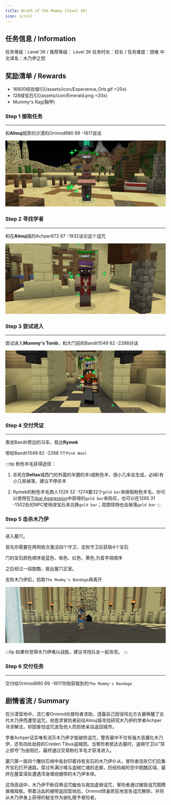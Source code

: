 ```yaml
---
title: Wrath of the Mummy (level 36)
icon: scroll
---
```



## 任务信息 / Information
任务等级：Level 36 / 推荐等级： Level 36
任务时长：较长 / 任务难度：困难
中文译名：木乃伊之怒


## 奖励清单 / Rewards

+ 16600经验值![](/assets/icon/Experience_Orb.gif =20x)
+ 128绿宝石![](/assets/icon/Emerald.png =20x)
+ Mummy's Rag(胸甲)

### Step 1 接取任务
---
和**Almuj**城旁的沙漠的<NPC>Ormrod</NPC><CC>980 69 -1817</CC>说话

![](/assets/img/lv36-1.png)

### Step 2 寻找学者
---
和在**Almuj**城的<NPC>Achper</NPC><CC>872 67 -1932</CC>谈论这个诅咒

![](/assets/img/lv36-2.png)

### Step 3 尝试进入
---
尝试进入**Mummy's Tomb**，和大门前的<NPC>Bandit</NPC><CC>1049 82 -2288</CC>对话

![](/assets/img/lv36-3.png)

### Step 4 交付凭证
--- 

乘坐<NPC>Bandit</NPC>旁边的马车，抵达**Rymek**

带给<NPC>Bandit</NPC><CC>1049 82 -2288</CC> 1个`Pink Wool`

:::tip
粉色羊毛获得途径：

1. 杀死在**Deltas**城西门的外面的羊圈的羊(或粉色羊，很小几率会生成，必掉)有小几率掉落，建议不停杀羊

2. Rymek的粉色羊毛商人<CC>1329 32 -1274</CC>要32个`gold bar`来换取粉色羊毛，你可以使用在[Tribal Aggression](/quests/lvl31-40/level%2035%20-%20tribal%20aggression.html)中获得的`gold bar`来购买，也可以在<CC>1295 31 -1302</CC>处的NPC使用绿宝石来兑换`gold bar`；周围怪物也会掉落`gold bar`
:::

### Step 5 击杀木乃伊
---
进入墓穴。

首先你需要在两侧依次激活四个守卫，击败守卫后获取4个宝石

门的宝石颜色顺序是蓝色、紫色、红色、黄色,为首字母顺序

之后经过一段跑酷，抵达墓穴正室。

击败木乃伊后，拾取`The Mummy's Bandage`再离开

![](/assets/img/lv36-4.png)

:::tip
如果你觉得木乃伊难以战胜，建议寻找队友一起攻克。
:::


### Step 6 交付任务
--- 
交付给<NPC>Ormrod</NPC><CC>980 69 -1817</CC>你刚获取到的`The Mummy's Bandage`




## 剧情省流 / Summary
在沙漠营地中，流亡者Ormrod向冒险者求助，透露自己因误闯北方古墓唤醒了古代木乃伊而遭受诅咒。他恳求冒险者前往Almuj城寻找研究木乃伊的学者Achper寻求解法，却因害怕诅咒波及他人而拒绝亲自返回城市。

学者Achper证实唯有消灭木乃伊才能破除诅咒，警告墓中不仅有强大恶魔化木乃伊，还有四处劫掠的Creden Tibus盗贼团。当冒险者抵达古墓时，盗贼守卫以“禁止掠夺”为由阻拦，最终通过交易粉红羊毛才获准进入。

墓穴第一层四个雕纹石棺中各封印着持有宝石的木乃伊仆从，冒险者击败它们后集齐宝石打开通路。穿过布满沙堆与盗贼亡魂的走廊，历经险峻的空中跑酷区域，最终在墓室深处遭遇浑身缠绕绷带的木乃伊本体。

这场恶战中，木乃伊不断召唤诅咒蝗虫与施加虚弱诅咒，冒险者通过摧毁诅咒图腾艰难取胜。带着沾血的绷带返回营地后，Ormrod欣喜若狂地宣告诅咒解除，并将从木乃伊身上获得的秘宝作为谢礼赠予冒险者。